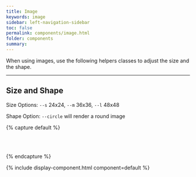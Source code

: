 ```yaml
---
title: Image
keywords: image
sidebar: left-navigation-sidebar
toc: false
permalink: components/image.html
folder: components
summary:
---
```


When using images, use the following helpers classes to adjust the size and the shape.

<hr>

## Size and Shape

Size Options: `--s` 24x24, `--m` 36x36, `--l` 48x48

Shape Option: `--circle` will render a round image

{% capture default %}
<span class="fd-image--s" aria-label="Image label"
style="background-image: url('https://placeimg.com/400/400/nature');"></span>

<span class="fd-image--m" aria-label="Image label"
style="background-image: url('https://placeimg.com/400/400/nature');"></span>

<span class="fd-image--l" aria-label="Image label"
style="background-image: url('https://placeimg.com/400/400/nature');"></span>

<br><br>

<span class=" fd-image--s fd-image--circle" aria-label="Image label"
style="background-image: url('https://placeimg.com/400/400/nature');"></span>

<span class=" fd-image--m fd-image--circle" aria-label="Image label"
style="background-image: url('https://placeimg.com/400/400/nature');"></span>

<span class=" fd-image--l fd-image--circle" aria-label="Image label"
style="background-image: url('https://placeimg.com/400/400/nature');"></span>
{% endcapture %}

{% include display-component.html component=default %}
